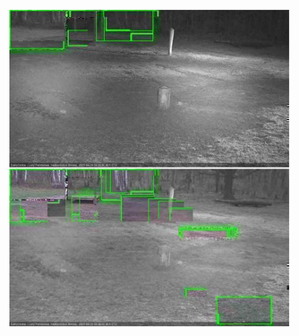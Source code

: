 ![20200428-040129-043131](in2/20200428/20200428-040129-043131_0_.jpg)
![20200428-043138-050140](in2/20200428/20200428-043138-050140_0_.jpg)
